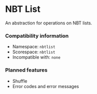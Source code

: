 # NBT List
An abstraction for operations on NBT lists.

### Compatibility information
- Namespace: `nbtlist`
- Scorespace: `nbtlist`
- Incompatible with: `none`

### Planned features
- Shuffle
- Error codes and error messages
